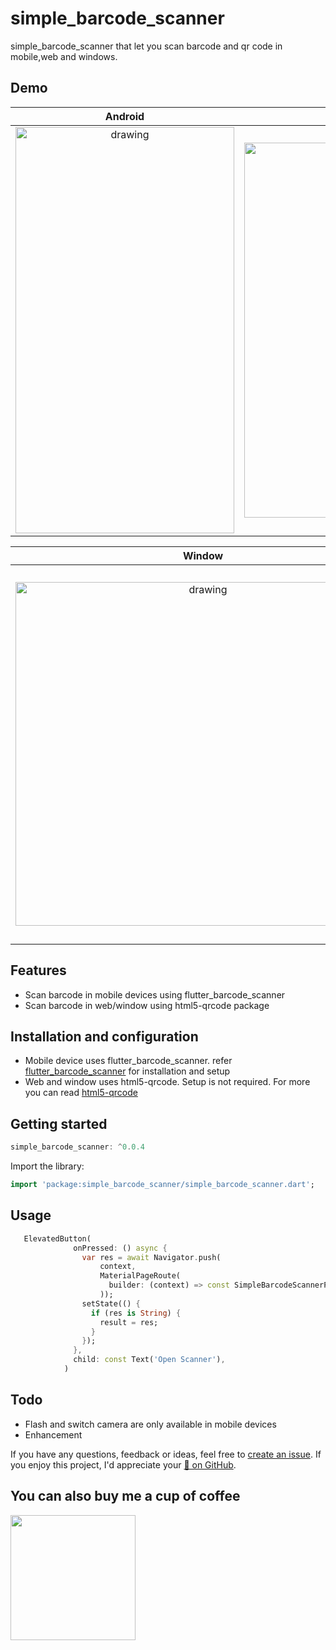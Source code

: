 # simple_barcode_scanner 

simple_barcode_scanner that let you scan barcode and qr code in mobile,web and windows.

## Demo


Android         |  IOS
:-------------------------:|:-------------------------:
<img src="https://github.com/CodingWithTashi/simple_barcode_scanner/blob/main/example/demo/scanner_android.gif?raw=true" alt="drawing" width="350" height="650"/>  |  <img src="https://github.com/CodingWithTashi/simple_barcode_scanner/blob/main/example/demo/barcode_mobile.gif?raw=true" width="400" height="600" alt="drawing"/>
      
Window         |  Web
:-------------------------:|:-------------------------:
<img src="https://github.com/CodingWithTashi/simple_barcode_scanner/blob/main/example/demo/window_scanner.gif?raw=true" alt="drawing" width="600" height="550"/>  |  <img src="https://github.com/CodingWithTashi/simple_barcode_scanner/blob/main/example/demo/barcode_web.gif?raw=true" width="550" height="600" alt="drawing"/>
      

## Features

* Scan barcode in mobile devices using flutter_barcode_scanner
* Scan barcode in web/window using html5-qrcode package   

## Installation and configuration       
* Mobile device uses flutter_barcode_scanner. refer [flutter_barcode_scanner](https://pub.dev/packages/flutter_barcode_scanner) for installation and setup
* Web and window uses html5-qrcode. Setup is not required. For more you can read [html5-qrcode](https://github.com/mebjas/html5-qrcode)

## Getting started

```dart
simple_barcode_scanner: ^0.0.4

```   
Import the library:
```dart
import 'package:simple_barcode_scanner/simple_barcode_scanner.dart';

```
## Usage   

```dart
   ElevatedButton(
              onPressed: () async {
                var res = await Navigator.push(
                    context,
                    MaterialPageRoute(
                      builder: (context) => const SimpleBarcodeScannerPage(),
                    ));
                setState(() {
                  if (res is String) {
                    result = res;
                  }
                });
              },
              child: const Text('Open Scanner'),
            )
```   
## Todo   
* Flash and switch camera are only available in mobile devices
* Enhancement

If you have any questions, feedback or ideas, feel free to [create an
issue](https://github.com/CodingWithTashi/simple_barcode_scanner/issues/new). If you enjoy this
project, I'd appreciate your [🌟 on GitHub](https://github.com/CodingWithTashi/simple_barcode_scanner/).   

## You can also buy me a cup of coffee   
<a href="https://www.buymeacoffee.com/codingwithtashi"><img src="https://cdn.buymeacoffee.com/buttons/v2/default-yellow.png" width=200px></a>
